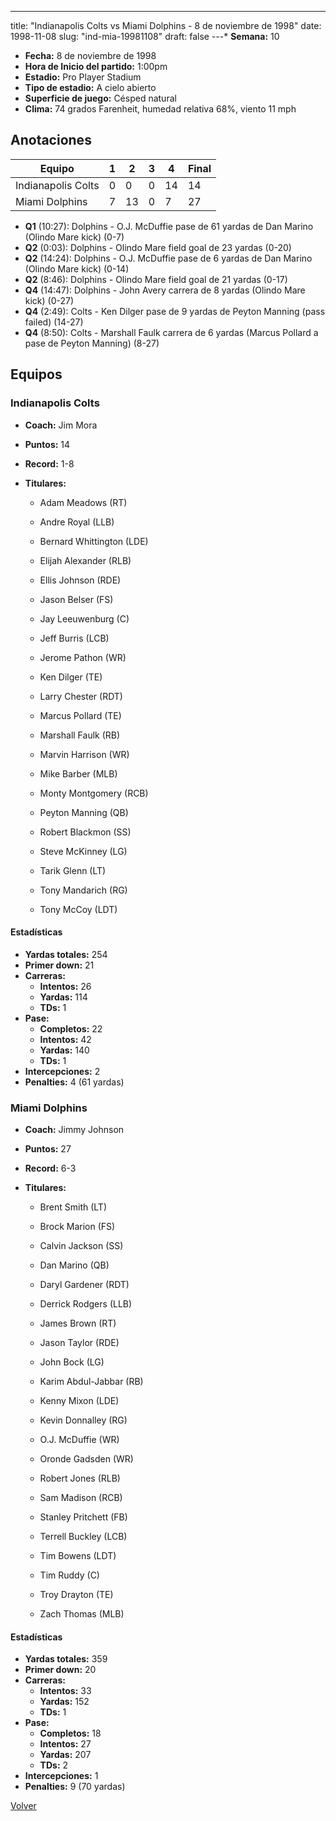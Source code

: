 ---
title: "Indianapolis Colts vs Miami Dolphins - 8 de noviembre de 1998"
date: 1998-11-08
slug: "ind-mia-19981108"
draft: false
---* **Semana:** 10
* **Fecha:** 8 de noviembre de 1998
* **Hora de Inicio del partido:** 1:00pm
* **Estadio:** Pro Player Stadium
* **Tipo de estadio:** A cielo abierto
* **Superficie de juego:** Césped natural
* **Clima:** 74 grados Farenheit, humedad relativa 68%, viento 11 mph




## Anotaciones
| Equipo | 1 | 2 | 3 | 4 | Final |
|--------|---|---|---|---|-------|
| Indianapolis Colts  | 0 | 0 | 0 | 14  | 14 |
| Miami Dolphins  | 7 | 13 | 0 | 7  | 27 |
* **Q1** (10:27): Dolphins - O.J. McDuffie pase de 61 yardas de Dan Marino (Olindo Mare kick) (0-7)
* **Q2** (0:03): Dolphins - Olindo Mare field goal de 23 yardas (0-20)
* **Q2** (14:24): Dolphins - O.J. McDuffie pase de 6 yardas de Dan Marino (Olindo Mare kick) (0-14)
* **Q2** (8:46): Dolphins - Olindo Mare field goal de 21 yardas (0-17)
* **Q4** (14:47): Dolphins - John Avery carrera de 8 yardas (Olindo Mare kick) (0-27)
* **Q4** (2:49): Colts - Ken Dilger pase de 9 yardas de Peyton Manning (pass failed) (14-27)
* **Q4** (8:50): Colts - Marshall Faulk carrera de 6 yardas (Marcus Pollard a pase de Peyton Manning) (8-27)


## Equipos


### Indianapolis Colts
* **Coach:** Jim Mora
* **Puntos:** 14
* **Record:** 1-8
* **Titulares:** 

  * Adam Meadows (RT) 

  * Andre Royal (LLB) 

  * Bernard Whittington (LDE) 

  * Elijah Alexander (RLB) 

  * Ellis Johnson (RDE) 

  * Jason Belser (FS) 

  * Jay Leeuwenburg (C) 

  * Jeff Burris (LCB) 

  * Jerome Pathon (WR) 

  * Ken Dilger (TE) 

  * Larry Chester (RDT) 

  * Marcus Pollard (TE) 

  * Marshall Faulk (RB) 

  * Marvin Harrison (WR) 

  * Mike Barber (MLB) 

  * Monty Montgomery (RCB) 

  * Peyton Manning (QB) 

  * Robert Blackmon (SS) 

  * Steve McKinney (LG) 

  * Tarik Glenn (LT) 

  * Tony Mandarich (RG) 

  * Tony McCoy (LDT) 

#### Estadísticas
* **Yardas totales:** 254
* **Primer down:** 21
* **Carreras:**
  * **Intentos:** 26
  * **Yardas:** 114
  * **TDs:** 1
* **Pase:**
  * **Completos:** 22
  * **Intentos:** 42
  * **Yardas:** 140
  * **TDs:** 1
* **Intercepciones:** 2
* **Penalties:** 4 (61 yardas)

### Miami Dolphins
* **Coach:** Jimmy Johnson
* **Puntos:** 27
* **Record:** 6-3
* **Titulares:** 

  * Brent Smith (LT) 

  * Brock Marion (FS) 

  * Calvin Jackson (SS) 

  * Dan Marino (QB) 

  * Daryl Gardener (RDT) 

  * Derrick Rodgers (LLB) 

  * James Brown (RT) 

  * Jason Taylor (RDE) 

  * John Bock (LG) 

  * Karim Abdul-Jabbar (RB) 

  * Kenny Mixon (LDE) 

  * Kevin Donnalley (RG) 

  * O.J. McDuffie (WR) 

  * Oronde Gadsden (WR) 

  * Robert Jones (RLB) 

  * Sam Madison (RCB) 

  * Stanley Pritchett (FB) 

  * Terrell Buckley (LCB) 

  * Tim Bowens (LDT) 

  * Tim Ruddy (C) 

  * Troy Drayton (TE) 

  * Zach Thomas (MLB) 

#### Estadísticas
* **Yardas totales:** 359
* **Primer down:** 20
* **Carreras:**
  * **Intentos:** 33
  * **Yardas:** 152
  * **TDs:** 1
* **Pase:**
  * **Completos:** 18
  * **Intentos:** 27
  * **Yardas:** 207
  * **TDs:** 2
* **Intercepciones:** 1
* **Penalties:** 9 (70 yardas)


[Volver](/historia/1998)
